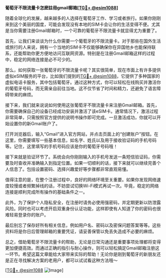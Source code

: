 **葡萄牙不限流量卡怎麽註冊gmail郵箱[[TG💪+ @esim1088](https://t.me/s/esim1088)]**

随着全球化的发展，越来越多的人选择在葡萄牙工作、学习或者旅行。如果你刚刚来到这个美丽的国度，可能会发现没有本地的SIM卡会让你的生活变得不便。尤其是当你需要注册Gmail邮箱时，一个可靠的葡萄牙不限流量卡就显得尤为重要了。

首先，让我们来谈谈为什么你需要一个葡萄牙的不限流量卡。对于那些在国外生活或旅行的人来说，拥有一个当地的SIM卡不仅能够确保你在异国他乡也能保持联系，还能帮助你更方便地访问互联网资源。特别是在注册Gmail邮箱这样的过程中，稳定的网络连接是必不可少的。

那么，如何获取一张葡萄牙的不限流量卡呢？其实很简单，现在市面上有许多提供虚拟eSIM服务的平台，比如我们提到的[TG💪+ @esim1088](https://t.me/s/esim1088)，它提供了多种国家的虚拟电话卡服务，其中包括葡萄牙。通过这种方式，你可以轻松在线购买并激活你的葡萄牙号码，而无需亲自前往当地。这不仅节省了时间和精力，还避免了语言障碍带来的麻烦。

接下来，我们就来说说如何使用这张葡萄牙不限流量卡来注册Gmail邮箱。首先，你需要确保自己的设备已经成功安装并激活了该eSIM卡。通常情况下，激活过程非常简单，只需按照官方提供的说明书操作即可完成。一旦激活成功，你就可以开始设置你的新Gmail账户了。

打开浏览器后，输入“Gmail”进入官方网站，并点击页面上的“创建账户”按钮。在这里，你需要填写一些基本信息，如名字、姓氏以及用于接收验证码的手机号码等。记住，这里填写的手机号码应该是你的葡萄牙号码哦！

接下来就是验证环节了。系统会向你刚刚输入的手机号发送一条短信验证码，你需要及时查收并准确输入到指定位置。如果一切顺利的话，接下来就可以继续完善个人信息了。包括设置密码、选择兴趣爱好等步骤都非常直观易懂。

值得注意的是，在整个注册过程中，良好的网络环境至关重要。如果你发现网络速度较慢或者频繁掉线的话，不妨尝试切换Wi-Fi模式再试一次。毕竟，稳定的网络连接是顺利完成所有操作的基础条件之一。

此外，为了保护个人隐私安全，在注册时请务必使用强密码，并定期更新以防泄露风险。同时也可以考虑开启双重身份认证功能，这样即使有人知道了你的密码也很难轻易登录你的账户。

最后别忘了保存好所有相关信息，例如用户名、密码以及密保问题答案等等。这些资料将是你日后管理邮箱的重要凭证，请妥善保管以免丢失造成不必要的麻烦。

总之，借助葡萄牙不限流量卡的帮助，无论是日常沟通还是重要事项处理都将变得更加便捷高效。而通过正确的指引与耐心操作，则可以轻松搞定Gmail邮箱注册这一环节。希望这篇文章能给大家带来实际的帮助！无论你是刚到葡萄牙的新朋友还是正在寻找解决方案的老用户，都可以试试看这种方法哦～

[[TG💪+ @esim1088](https://t.me/s/esim1088) ![Image](https://i.postimg.cc/4NQfJmqS/Snipaste-2025-05-13-00-14-12.png)]
